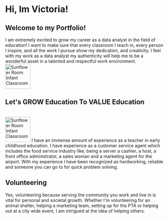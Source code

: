 <h1>Hi, Im Victoria!</h1>
<h2>Welcome to my Portfolio!</h2>
<body>I am extremely excited to grow my career as a data analyst in the field of education! 
I want to make sure that every classroom I teach in, every person I inspire, and all the work I pursue show my dedication, and creativity. 
I feel with my work as a data analyst my authenticity will help me to be a wonderful asset in a talented and respectful work environment.</body>
<br>
<img src="C:\Users\Victoria\OneDrive\Pictures\Screenshots\Screenshot 2024-08-27 153919.png" height="80" width="80" alt="Sunflower Room Infant Classroom">
<h2><b>Let's GROW Education To VALUE Education</b></h2>
<br>
<img src="C:\Users\Victoria\OneDrive\Pictures\Screenshots\Screenshot 2024-08-27 153919.png" height="80" width="80" alt="Sunflower Room Infant Classroom">
<body>I have an immense amount of experience as a teacher in early childhood education. I have experience as a customer service agent which includes the food service industry like; being a server a cashier, a host, a front office administrator, a sales woman and a marketing agent for the airport.
With my experience I have been recognized as hardworking, reliable and someone you can go to for quick problem solving.</body>
<h2><b>Volunteering</b></h2>
<body>Yes, volunteering because serving the community you work and live in is vital for personal and societal growth. Whether I'm volunteering for an animal shelter, helping a marketing team, setting up for the PTA or helping out at a city wide event, I am intrigued at the idea of helping others.</body>
